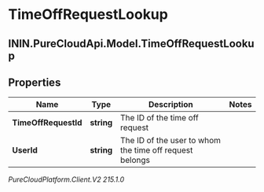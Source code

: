 # TimeOffRequestLookup

## ININ.PureCloudApi.Model.TimeOffRequestLookup

## Properties

|Name | Type | Description | Notes|
|------------ | ------------- | ------------- | -------------|
| **TimeOffRequestId** | **string** | The ID of the time off request | |
| **UserId** | **string** | The ID of the user to whom the time off request belongs | |



_PureCloudPlatform.Client.V2 215.1.0_
